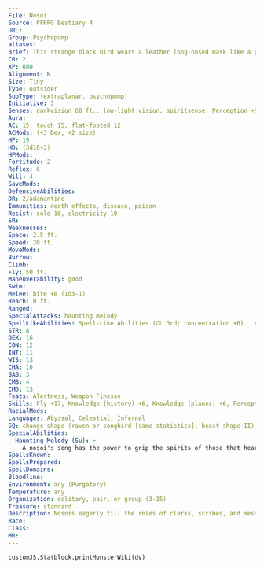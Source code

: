 ```yaml
---
File: Nosoi
Source: PFRPG Bestiary 4
URL: 
Group: Psychopomp
aliases: 
Brief: This strange black bird wears a leather long-nosed mask like a plague doctor.
CR: 2
XP: 600
Alignment: N
Size: Tiny
Type: outsider
SubType: (extraplanar, psychopomp)
Initiative: 3
Senses: darkvision 60 ft., low-light vision, spiritsense; Perception +9
Aura: 
AC: 15, touch 15, flat-footed 12
ACMods: (+3 Dex, +2 size)
HP: 19
HD: (3d10+3)
HPMods: 
Fortitude: 2
Reflex: 6
Will: 4
SaveMods: 
DefensiveAbilities: 
DR: 2/adamantine
Immunities: death effects, disease, poison
Resist: cold 10, electricity 10
SR: 
Weaknesses: 
Space: 2.5 ft.
Speed: 20 ft.
MoveMods: 
Burrow: 
Climb: 
Fly: 50 ft.
Maneuverability: good
Swim: 
Melee: bite +8 (1d3-1)
Reach: 0 ft.
Ranged: 
SpecialAttacks: haunting melody
SpellLikeAbilities: Spell-Like Abilities (CL 3rd; concentration +6)   At Will-invisibility (self only)   3/day-speak with dead (6 questions, CL 12th)   1/day-hide from undead (DC 14), sound burst (DC 15)
STR: 8
DEX: 16
CON: 12
INT: 11
WIS: 13
CHA: 16
BAB: 3
CMB: 4
CMD: 13
Feats: Alertness, Weapon Finesse
Skills: Fly +17, Knowledge (history) +6, Knowledge (planes) +6, Perception +9, Profession (scribe) +7, Sense Motive +3, Stealth +17
RacialMods: 
Languages: Abyssal, Celestial, Infernal
SQ: change shape (raven or songbird [same statistics], beast shape II), spirit touch
SpecialAbilities:
  Haunting Melody (Su): >
    A nosoi's song has the power to grip the spirits of those that hear it. All living and undead creatures within a 60-foot spread must succeed at a DC 14 Will saving throw or be fascinated. A creature that successfully saves is not subject to that nosoi's song for 24 hours. This effect continues for as long as the nosoi sings and for 1 round thereafter. A nosoi can sing for a number or rounds per day equal to twice its Hit Dice. This is a sonic mind-affecting charm effect. This ability can affect undead creatures, even though the undead subtype makes such creatures immune to mind-affecting effects (though undead creatures with immunity to mind-affecting effects from a source other than their creature type are still immune). The save DC is Charisma-based.
SpellsKnown: 
SpellsPrepared: 
SpellDomains: 
Bloodline: 
Environment: any (Purgatory)
Temperature: any
Organization: solitary, pair, or group (3-15)
Treasure: standard
Description: Nosois eagerly fill the roles of clerks, scribes, and messengers in Purgatory's bureaucracy. They record the circumstances of each mortal's death, any judgments for and against its soul, and its final destination among the Outer Planes. A noisoi looks like a songbird-usually a crow, sparrow, or whippoorwill-though it wears a funerary mask that accentuates its beak. Many nosois craft decorative artificial tails from grave goods and other decorations that trail behind them as they fly. A nosoi typically measures about 1 foot in length but is deceptively heavy, weighing between 10 and 15 pounds. It can use drawing and writing tools suitable for Small or Medium creatures without penalty. Nosois serve within the libraries and scriptoriums of Purgatory, tirelessly scribbling away without rest. Being social creatures, they frequently chatter or sing with one another. A nosoi considers eating a rare treat, and sometimes shares the information it knows if given a suitable tasty bribe. A nosoi's primary duties are to record happenings within Purgatory, conduct souls to and from their appointed destinations, and carry messages from Purgatory to agents in other planes. Most outsiders respect the couriers' neutrality and allow them safe passage. Many also serve as assistants to more powerful psychopomps or even to mortals with particularly morbid concerns or important fates. Nosois take pride in knowing that their trivial tasks aid in keeping one of the multiverse's most important systems functioning with general reliability. A true neutral spellcaster can gain a nosoi as a familiar at 7th level by taking the Improved Familiar feat. A nosoi familiar grants its master a +2 bonus on skill checks made to scribe scrolls. A nosoi immediately leaves the service of any master who creates or permanently becomes an undead.
Race: 
Class: 
MR: 
---
```

```dataviewjs
customJS.Statblock.printMonsterWiki(dv)
```
